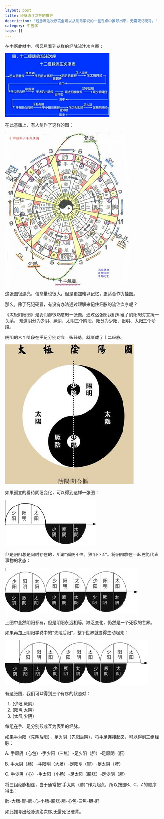 ```yaml
---
layout: post
title: 经脉流注次序的推导
description: "经脉流注次序完全可以从阴阳学说的一些观点中推导出来，无需死记硬背。"
category: 中医学 
tags: []
---
```


在中医教材中，很容易看到这样的经脉流注次序图：

![](/images/TCM/channels/circulation1.jpg)

在此基础上，有人制作了这样的图：


![](/images/TCM/channels/circulation2.jpg)


这张图很漂亮，信息量也很大，但是更加难以记忆，更适合作为挂图。

那么，除了死记硬背，有没有办法通过理解来记住经脉的流注次序呢？


《太极阴阳图》是我们都很熟悉的一张图，通过这张图我们知道了阴阳的对立统一关系，
知道阴分为少阴、厥阴、太阴三个阶段，阳分为少阳、阳明、太阳三个阶段。

阴阳的六个阶段在手足分别对应一条经脉，就形成了十二经脉。

![](/images/TCM/yinyang.jpg)

如果孤立的看待阴阳变化，可以得到这样一张图：

![](/images/TCM/yinyang_single.jpg)

但是阴阳总是同时存在的，所谓“孤阴不生，独阳不长”。将阴阳放在一起更能代表事物的状态：

![](/images/TCM/yinyang_dead.jpg)

上图中虽然阴阳都有，但是阴阳永远相等，缺乏变化，仍然是一个死寂的世界。

如果再加上阴阳学说中的“先阴后阳”，整个世界就变得生动起来：

![](/images/TCM/yinyang_lived.jpg)

有这张图，我们可以得到三个有序的状态对：

1. (少阳,厥阴)
2. (阳明,太阴)
3. (太阳,少阴）

每组在手、足分别形成互为表里的经脉。

如果手为阳（先阴后阳），足为阴（先阳后阴），将手足连接起来，可以得到三组经脉：

A. 手厥阴（心包）-手少阳（三焦）-足少阳（胆）-足厥阴（肝）

B. 手太阴（肺）-手阳明（大肠）-足阳明（胃）-足太阴（脾）

C. 手少阴（心）-手太阳（小肠）-足太阳（膀胱）-足少阴（胆）

将三组经脉相连，由于通常把“手太阴（肺）”作为起点，所以按照B、C、A的顺序得出：

肺-大肠-胃-脾-心-小肠-膀胱-胆-心包-三焦-胆-肝

如此推导出经脉流注次序,无需死记硬背。

